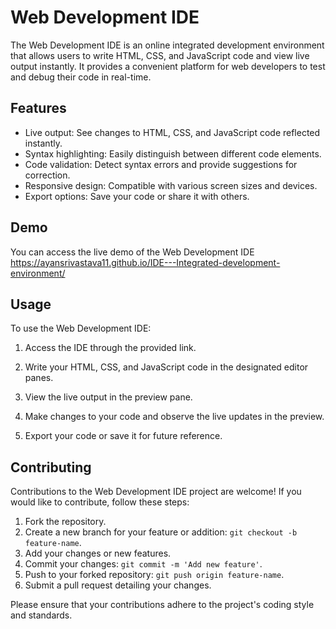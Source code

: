 # Web Development IDE

The Web Development IDE is an online integrated development environment that allows users to write HTML, CSS, and JavaScript code and view live output instantly. It provides a convenient platform for web developers to test and debug their code in real-time.

## Features

- Live output: See changes to HTML, CSS, and JavaScript code reflected instantly.
- Syntax highlighting: Easily distinguish between different code elements.
- Code validation: Detect syntax errors and provide suggestions for correction.
- Responsive design: Compatible with various screen sizes and devices.
- Export options: Save your code or share it with others.

## Demo

You can access the live demo of the Web Development IDE  https://ayansrivastava11.github.io/IDE---Integrated-development-environment/

## Usage

To use the Web Development IDE:

1. Access the IDE through the provided link.

2. Write your HTML, CSS, and JavaScript code in the designated editor panes.

3. View the live output in the preview pane.

4. Make changes to your code and observe the live updates in the preview.

5. Export your code or save it for future reference.

## Contributing

Contributions to the Web Development IDE project are welcome! If you would like to contribute, follow these steps:

1. Fork the repository.
2. Create a new branch for your feature or addition: `git checkout -b feature-name`.
3. Add your changes or new features.
4. Commit your changes: `git commit -m 'Add new feature'`.
5. Push to your forked repository: `git push origin feature-name`.
6. Submit a pull request detailing your changes.

Please ensure that your contributions adhere to the project's coding style and standards.

